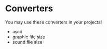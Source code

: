 # Converters

You may use these converters in your projects!

- ascii
- graphic file size
- sound file size
